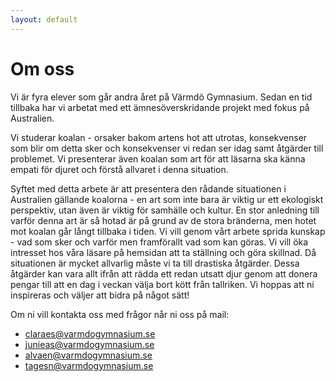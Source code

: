 ```yaml
---
layout: default
---
```

# Om oss
Vi är fyra elever som går andra året på Värmdö Gymnasium. Sedan en tid tillbaka har vi arbetat med ett ämnesöverskridande projekt med fokus på Australien. 

Vi studerar koalan - orsaker bakom artens hot att utrotas, konsekvenser som blir om detta sker och konsekvenser vi redan ser idag samt åtgärder till problemet. Vi presenterar även koalan som art för att läsarna ska känna empati för djuret och förstå allvaret i denna situation.

Syftet‌ med‌ ‌detta arbete ‌är‌ ‌att ‌presentera den rådande situationen i Australien gällande koalorna - en art som inte bara är viktig ur ett ekologiskt perspektiv, utan även är viktig för samhälle och kultur. En stor anledning till varför denna art är så hotad är på grund av de stora bränderna, men hotet mot koalan går långt tillbaka i tiden. Vi vill genom vårt arbete sprida kunskap - vad som sker och varför men framförallt vad som kan göras. Vi vill öka intresset hos våra läsare på hemsidan att ta ställning och göra skillnad. Då situationen är mycket allvarlig måste vi ta till drastiska åtgärder. Dessa åtgärder kan vara allt ifrån att rädda ett redan utsatt djur genom att donera pengar till att en dag i veckan välja bort kött från tallriken. Vi hoppas att ni inspireras och väljer att bidra på något sätt!

Om ni vill kontakta oss med frågor når ni oss på mail:
- claraes@varmdogymnasium.se
- junieas@varmdogymnasium.se
- alvaen@varmdogymnasium.se
- tagesn@varmdogymnasium.se
